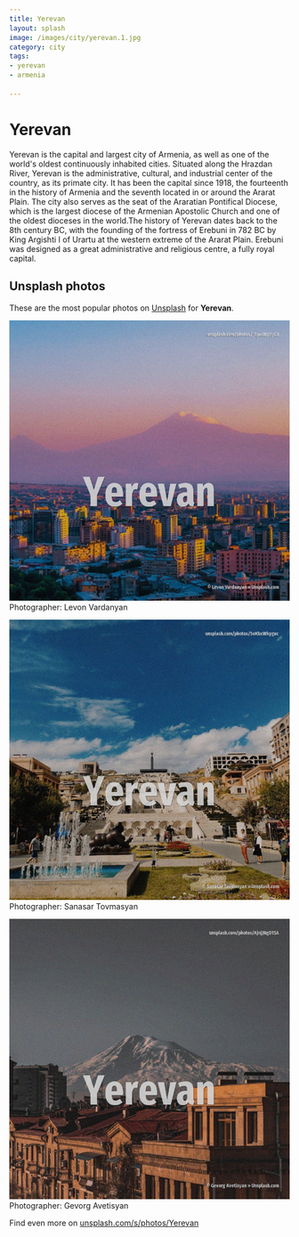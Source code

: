 ```yaml
---
title: Yerevan
layout: splash
image: /images/city/yerevan.1.jpg
category: city
tags:
- yerevan
- armenia

---
```

# Yerevan

Yerevan  is the capital and largest city of Armenia, as well as one of the world's oldest  continuously inhabited cities. Situated along the Hrazdan River, Yerevan is the administrative, cultural, and industrial center of  the country, as its primate city. It has been the capital since 1918, the fourteenth in the history of Armenia and the seventh  located in or around the Ararat Plain. The city also serves as the seat of the Araratian Pontifical Diocese, which is the largest diocese  of the Armenian Apostolic Church and one of the oldest dioceses in the world.The history of Yerevan  dates back to the 8th century BC, with the founding of the fortress of Erebuni in 782 BC by King  Argishti I of Urartu at the western extreme of the Ararat Plain. Erebuni was designed as a great administrative and religious centre, a fully royal capital. 

 
## Unsplash photos
These are the most popular photos on [Unsplash](https://unsplash.com) for **Yerevan**.
 
![Yerevan](/images/city/yerevan.1.jpg)
Photographer:  Levon Vardanyan
 
![Yerevan](/images/city/yerevan.2.jpg)
Photographer:  Sanasar Tovmasyan
 
![Yerevan](/images/city/yerevan.3.jpg)
Photographer:  Gevorg Avetisyan
 
Find even more on [unsplash.com/s/photos/Yerevan](https://unsplash.com/s/photos/Yerevan)
 
